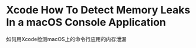 # Xcode How To Detect Memory Leaks In a macOS Console Application
如何用Xcode检测macOS上的命令行应用的内存泄漏

<br />


